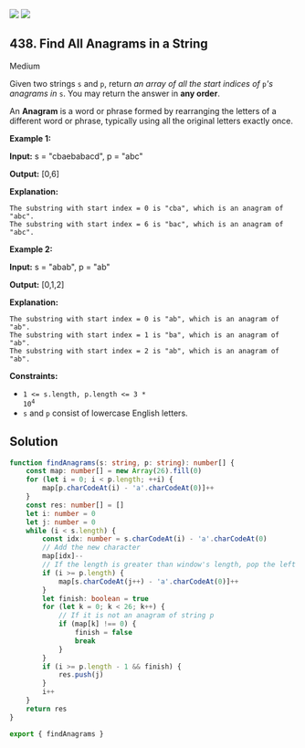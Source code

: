[![](https://img.shields.io/github/stars/LeetCode-in-TypeScript/LeetCode-in-TypeScript?label=Stars&style=flat-square)](https://github.com/LeetCode-in-TypeScript/LeetCode-in-TypeScript)
[![](https://img.shields.io/github/forks/LeetCode-in-TypeScript/LeetCode-in-TypeScript?label=Fork%20me%20on%20GitHub%20&style=flat-square)](https://github.com/LeetCode-in-TypeScript/LeetCode-in-TypeScript/fork)

## 438\. Find All Anagrams in a String

Medium

Given two strings `s` and `p`, return _an array of all the start indices of_ `p`_'s anagrams in_ `s`. You may return the answer in **any order**.

An **Anagram** is a word or phrase formed by rearranging the letters of a different word or phrase, typically using all the original letters exactly once.

**Example 1:**

**Input:** s = "cbaebabacd", p = "abc"

**Output:** [0,6]

**Explanation:**

    The substring with start index = 0 is "cba", which is an anagram of "abc".
    The substring with start index = 6 is "bac", which is an anagram of "abc". 

**Example 2:**

**Input:** s = "abab", p = "ab"

**Output:** [0,1,2]

**Explanation:**

    The substring with start index = 0 is "ab", which is an anagram of "ab".
    The substring with start index = 1 is "ba", which is an anagram of "ab".
    The substring with start index = 2 is "ab", which is an anagram of "ab". 

**Constraints:**

*   <code>1 <= s.length, p.length <= 3 * 10<sup>4</sup></code>
*   `s` and `p` consist of lowercase English letters.

## Solution

```typescript
function findAnagrams(s: string, p: string): number[] {
    const map: number[] = new Array(26).fill(0)
    for (let i = 0; i < p.length; ++i) {
        map[p.charCodeAt(i) - 'a'.charCodeAt(0)]++
    }
    const res: number[] = []
    let i: number = 0
    let j: number = 0
    while (i < s.length) {
        const idx: number = s.charCodeAt(i) - 'a'.charCodeAt(0)
        // Add the new character
        map[idx]--
        // If the length is greater than window's length, pop the left character in the window
        if (i >= p.length) {
            map[s.charCodeAt(j++) - 'a'.charCodeAt(0)]++
        }
        let finish: boolean = true
        for (let k = 0; k < 26; k++) {
            // If it is not an anagram of string p
            if (map[k] !== 0) {
                finish = false
                break
            }
        }
        if (i >= p.length - 1 && finish) {
            res.push(j)
        }
        i++
    }
    return res
}

export { findAnagrams }
```